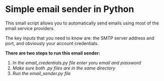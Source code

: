# Simple email sender in Python
This small script allows you to automatically send emails using most of the email service providers.

The key inputs that you need to know are: the SMTP server address and port, and obviously your account credentials.

**There are two steps to run this email sender:**
1. *In the email_credentials.py file enter yoru email and password*
2. *Make sure both .py files are in the same directory*
3. *Run the email_sender.py file*
